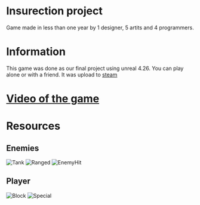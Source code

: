 # Insurection project

Game made in less than one year by 1 designer, 5 artits and 4 programmers.


# Information

This game was done as our final project using unreal 4.26. You can play alone or with a friend.
It was upload to [steam](https://store.steampowered.com/app/1986800/Insurrection_Cyborgs_Awakening/)

# [Video of the game](https://www.youtube.com/watch?v=LlmQj7hpYkc)

# Resources
## Enemies
![Tank](https://github.com/Beltranmu/CODE/assets/71871009/b8659d79-2c12-4816-bc26-5cd4acf79e61 "Enemy->Tank")
![Ranged](https://github.com/Beltranmu/CODE/assets/71871009/e5a5db43-d2f2-40d3-b709-adf1cfcc4aac "Enemy->Agile-Ranged")
![EnemyHit](https://github.com/Beltranmu/CODE/assets/71871009/0e14762e-bff0-4a0e-a401-b261a1d566db "Enemy Hit")
## Player
![Block](https://github.com/Beltranmu/CODE/assets/71871009/b3dfcc78-3397-4855-b451-b7d2fe5f76d7 "Block")
![Special](https://github.com/Beltranmu/CODE/assets/71871009/96a09dd2-3c78-4108-9a44-ced195525f63 "Special Atack")

